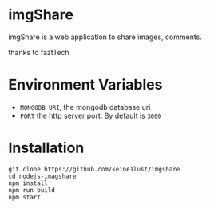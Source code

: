 # imgShare

imgShare is a web application to share images, comments.

thanks to faztTech

# Environment Variables

- `MONGODB_URI`, the mongodb database uri
- `PORT` the http server port. By default is `3000`

# Installation

```
git clone https://github.com/keine1lust/imgshare
cd nodejs-imagshare
npm install
npm run build
npm start
```
